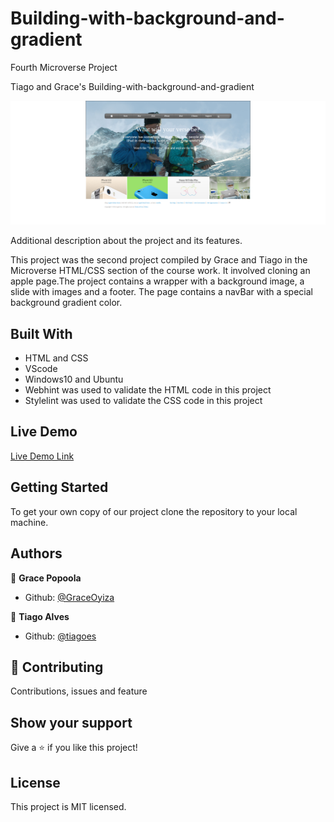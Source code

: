 # Building-with-background-and-gradient

Fourth Microverse Project

Tiago and Grace's Building-with-background-and-gradient

![screenshot](styles/image/screenshot.png)

Additional description about the project and its features.

This project was the second project compiled by Grace and Tiago in the Microverse HTML/CSS section of the course work. It involved cloning an apple page.The project contains a wrapper with a background image, a slide with images and a footer. The page contains a navBar with a special background gradient color.

## Built With

- HTML and CSS
- VScode 
- Windows10 and Ubuntu
- Webhint was used to validate the HTML code in this project
- Stylelint was used to validate the CSS code in this project

## Live Demo

[Live Demo Link](https://rawcdn.githack.com/GraceOyiza/Building-with-background-and-gradient/f83ad7aafae22a4fbe4c6ce31ce297e9cffd91d1/index.html)


## Getting Started

To get your own copy of our project clone the repository to your local machine.


## Authors

👤 **Grace Popoola**

- Github: [@GraceOyiza](https://github.com/GraceOyiza)

👤 **Tiago Alves**

- Github: [@tiagoes](https://github.com/tiagoes)


## 🤝 Contributing

Contributions, issues and feature

 ## Show your support
 Give a ⭐️ if you like this project!

## License
 This project is MIT licensed.